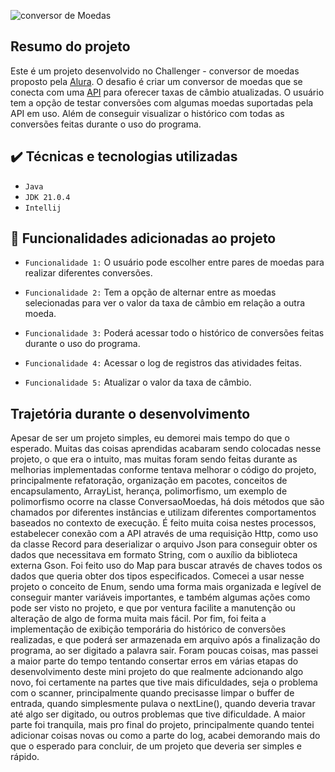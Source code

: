 
![conversor de Moedas](https://github.com/user-attachments/assets/9449e375-1107-4273-8c24-36aa6002a3b2)

## Resumo do projeto

 Este é um projeto desenvolvido no Challenger - conversor de moedas proposto pela [Alura](https://www.alura.com.br/). O desafio é criar um conversor de moedas que se conecta com uma [API](https://www.exchangerate-api.com//) para oferecer taxas de câmbio atualizadas. O usuário tem a opção de testar conversões com algumas moedas suportadas pela API em uso. Além de conseguir visualizar o histórico com todas as conversões feitas durante o uso do programa.

 ## ✔️ Técnicas e tecnologias utilizadas

- ``Java``
- ``JDK 21.0.4``
- ``Intellij``

## :hammer: Funcionalidades adicionadas ao projeto
 
- `Funcionalidade 1:` O usuário pode escolher entre pares de moedas para realizar diferentes conversões.
 
- `Funcionalidade 2:` Tem a opção de alternar entre as moedas selecionadas para ver o valor da taxa de câmbio em relação a outra moeda.

-  `Funcionalidade 3:` Poderá acessar todo o histórico de conversões feitas durante o uso do programa.
  
-  `Funcionalidade 4:` Acessar o log de registros das atividades feitas.
-  `Funcionalidade 5:` Atualizar o valor da taxa de câmbio.


## Trajetória durante o desenvolvimento

Apesar de ser um projeto simples, eu demorei mais tempo do que o esperado. Muitas das coisas aprendidas acabaram sendo colocadas nesse projeto, o que era o intuito, mas muitas foram sendo feitas durante as melhorias implementadas conforme tentava melhorar o código do projeto, principalmente refatoração, organização em pacotes, conceitos de encapsulamento, ArrayList, herança, polimorfismo, um exemplo de polimorfismo ocorre na classe ConversaoMoedas, há dois métodos que são chamados por diferentes instâncias e utilizam diferentes comportamentos baseados no contexto de execução. É feito muita coisa nestes processos, estabelecer conexão com a API através de uma requisição Http, como uso da classe Record para deserializar o arquivo Json para conseguir obter os dados que necessitava em formato String, com o auxílio da biblioteca externa Gson. Foi feito uso do Map para buscar através de chaves todos os dados que queria obter dos tipos especificados.
Comecei a usar nesse projeto o conceito de Enum, sendo uma forma mais organizada e legível de conseguir manter variáveis importantes, e também algumas ações como pode ser visto no projeto, e que por ventura facilite a manutenção ou alteração de algo de forma muita mais fácil. Por fim, foi feita a implementação de exibição temporária do histórico de conversões realizadas, e que poderá ser armazenada em arquivo após a finalização do programa, ao ser digitado a palavra sair.
Foram poucas coisas, mas passei a maior parte do tempo tentando consertar erros em várias etapas do desenvolvimento deste mini projeto do que realmente adcionando algo novo, foi certamente na partes que tive mais dificuldades, seja o problema com o scanner, principalmente quando precisasse limpar o buffer de entrada, quando simplesmente pulava o nextLine(), quando deveria travar até algo ser digitado, ou outros problemas que tive dificuldade. A maior parte foi tranquila, mais pro final do projeto, principalmente quando tentei adicionar coisas novas ou como a parte do log, acabei demorando mais do que o esperado para concluir, de um projeto que deveria ser simples e rápido.

